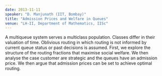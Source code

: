 ```yaml
---
date: 2013-11-11
speaker: "D. Manjunath (IIT, Bombay)"
title: "Admission Prices and Welfare in Queues"
venue: "LH-II, Department of Mathematics, IISc"
---
```

A multiqueue system serves a multiclass population. Classes
differ in
their valuation of time. Oblivious routing  in which routing is not
informed by current queue status or past decisions is assumed. First, we
explore the structure of the routing fractions that maximise social
welfare. We then analyse the case customer are strategic and the queues
have an admission price. We then argue that admission prices can be set to
achieve optimal routing.
